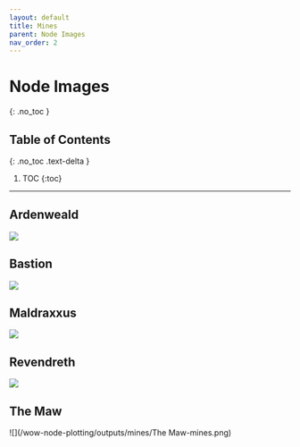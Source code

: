 ```yaml
---
layout: default
title: Mines
parent: Node Images
nav_order: 2
---
```


# Node Images
{: .no_toc }

## Table of Contents
{: .no_toc .text-delta }

1. TOC
{:toc}

---

## Ardenweald

![](/wow-node-plotting/outputs/mines/Ardenweald-mines.png)

## Bastion

![](/wow-node-plotting/outputs/mines/Bastion-mines.png)

## Maldraxxus

![](/wow-node-plotting/outputs/mines/Maldraxxus-mines.png)

## Revendreth

![](/wow-node-plotting/outputs/mines/Revendreth-mines.png)

## The Maw

![](/wow-node-plotting/outputs/mines/The Maw-mines.png)

